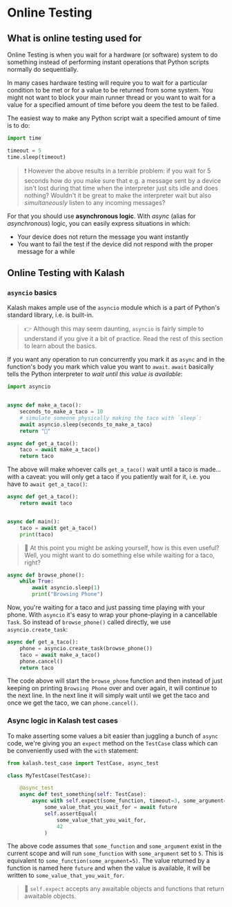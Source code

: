 # Online Testing

## What is online testing used for

[What is online testing used for]: #what-is-online-testing-used-for

Online Testing is when you wait for a hardware (or software) system to do something instead of performing instant operations that Python scripts normally do sequentially.

In many cases hardware testing will require you to wait for a particular condition to be met or for a value to be returned from some system. You might not want to block your main runner thread or you want to wait for a value for a specified amount of time before you deem the test to be failed.

The easiest way to make any Python script wait a specified amount of time is to do:

```python
import time

timeout = 5
time.sleep(timeout)
```

> ❗ However the above results in a terrible problem: if you wait for 5 seconds how do you make sure that e.g. a message sent by a device isn't lost during that time when the interpreter just sits idle and does nothing? Wouldn't it be great to make the interpreter wait but also _simultaneously_ listen to any incoming messages?

For that you should use **asynchronous logic**. With _async_ (alias for _asynchronous_) logic, you can easily express situations in which:

- Your device does not return the message you want instantly
- You want to fail the test if the device did not respond with the proper message for a while

## Online Testing with Kalash

[Online Testing with Kalash]: #online-testing-with-kalash

### `asyncio` basics

[asyncio basics]: #asyncio-basics

Kalash makes ample use of the `asyncio` module which is a part of Python's standard library, i.e. is built-in.

> 👉 Although this may seem daunting, `asyncio` is fairly simple to understand if you give it a bit of practice. Read the rest of this section to learn about the basics.

If you want any operation to run concurrently you mark it as `async` and in the function's body you mark which value you want to `await`. `await` basically tells the Python interpreter to _wait until this value is available_:

```python
import asyncio


async def make_a_taco():
    seconds_to_make_a_taco = 10
    # simulate someone physically making the taco with `sleep`:
    await asyncio.sleep(seconds_to_make_a_taco)
    return "🌮"

async def get_a_taco():
    taco = await make_a_taco()
    return taco
```

The above will make whoever calls `get_a_taco()` wait until a taco is made... with a caveat: you will only get a taco if you patiently wait for it, i.e. you have to `await get_a_taco()`:

```python
async def get_a_taco():
    return await taco


async def main():
    taco = await get_a_taco()
    print(taco)
```

> 👀 At this point you might be asking yourself, how is this even useful? Well, you might want to do something else while waiting for a taco, right?

```python
async def browse_phone():
    while True:
        await asyncio.sleep(1)
        print("Browsing Phone")
```

Now, you're waiting for a taco and just passing time playing with your phone. With `asyncio` it's easy to wrap your phone-playing in a cancellable `Task`. So instead of `browse_phone()` called directly, we use `asyncio.create_task`:

```python
async def get_a_taco():
    phone = asyncio.create_task(browse_phone())
    taco = await make_a_taco()
    phone.cancel()
    return taco
```

The code above will start the `browse_phone` function and then instead of just keeping on printing `Browsing Phone` over and over again, it will continue to the next line. In the next line it will simply wait until we get the taco and once we get the taco, we can `phone.cancel()`.

### Async logic in Kalash test cases

[Async logic in Kalash test cases]: #async-logic-in-kalash-test-cases

To make asserting some values a bit easier than juggling a bunch of `async` code, we're giving you an `expect` method on the `TestCase` class which can be conveniently used with the `with` statement:

```python
from kalash.test_case import TestCase, async_test

class MyTestCase(TestCase):

    @async_test
    async def test_something(self: TestCase):
        async with self.expect(some_function, timeout=3, some_argument=5) as future:
            some_value_that_you_wait_for = await future
            self.assertEqual(
                some_value_that_you_wait_for,
                42
            )
```

The above code assumes that `some_function` and `some_argument` exist in the current scope and will run `some_function` with `some_argument` set to `5`. This is equivalent to `some_function(some_argument=5)`. The value returned by a function is named here `future` and when the value is available, it will be written to `some_value_that_you_wait_for`.

> 👀 `self.expect` accepts any awaitable objects and functions that return awaitable objects.
